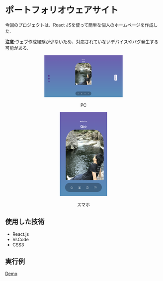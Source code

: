 
<h1> ポートフォリオウェアサイト</h1>

今回のプロジェクトは、React JSを使って簡単な個人のホームページを作成した.

**注意**:ウェブ作成経験が少ないため、対応されていないデバイスやバグ発生する可能がある. 
<div style="text-align:center">
<img src="./images/image-pc.png" style="width:50%"/>
<p> PC

</div>
<div style="text-align:center">
<img src="./images/image-smartphone.png" style="width:30%"/>
<p> スマホ
</div>

## 使用した技術

<ul>
<li>React.js
<li>VsCode
<li>CSS3
</ul>


## 実行例

[Demo](https://zxcwer.github.io/MyPortfolio/) 
